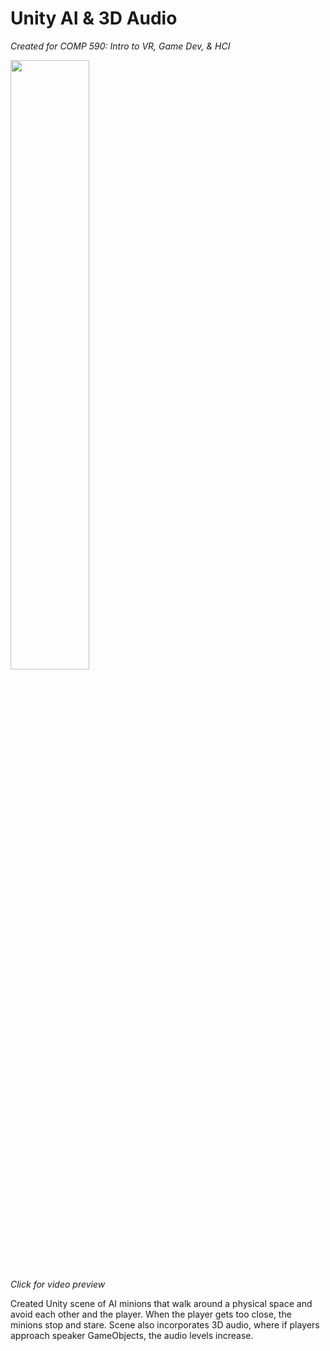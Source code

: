 # Unity AI & 3D Audio
*Created for COMP 590: Intro to VR, Game Dev, & HCI*

[<img src="https://img.youtube.com/vi/suGXpoVHNP0/maxresdefault.jpg" width="50%">](https://youtu.be/suGXpoVHNP0)  
*Click for video preview*

Created Unity scene of AI minions that walk around a physical space and avoid each other and the player. When the player gets too close, the minions stop and stare. Scene also incorporates 3D audio, where if players approach speaker GameObjects, the audio levels increase.

